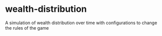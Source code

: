 # wealth-distribution
A simulation of wealth distribution over time with configurations to change the rules of the game
